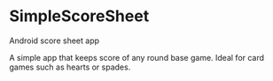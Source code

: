 # SimpleScoreSheet
Android score sheet app

A simple app that keeps score of any round base game.  Ideal for card games such as hearts or spades.
